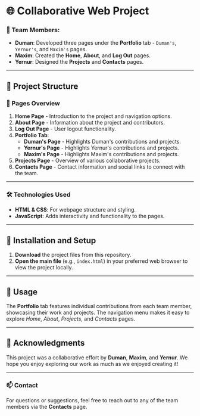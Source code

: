 # 🌐 Collaborative Web Project

### 👥 Team Members:

- **Duman**: Developed three pages under the **Portfolio** tab - `Duman's`, `Yernur's`, and `Maxim's` pages.
- **Maxim**: Created the **Home**, **About**, and **Log Out** pages.
- **Yernur**: Designed the **Projects** and **Contacts** pages.

---

## 📁 Project Structure

### 🔗 Pages Overview

1. **Home Page** - Introduction to the project and navigation options.
2. **About Page** - Information about the project and contributors.
3. **Log Out Page** - User logout functionality.
4. **Portfolio Tab**:
   - **Duman's Page** - Highlights Duman's contributions and projects.
   - **Yernur's Page** - Highlights Yernur's contributions and projects.
   - **Maxim's Page** - Highlights Maxim's contributions and projects.
5. **Projects Page** - Overview of various collaborative projects.
6. **Contacts Page** - Contact information and social links to connect with the team.

---

### 🛠️ Technologies Used

- **HTML & CSS**: For webpage structure and styling.
- **JavaScript**: Adds interactivity and functionality to the pages.

---

## 🚀 Installation and Setup

1. **Download** the project files from this repository.
2. **Open the main file** (e.g., `index.html`) in your preferred web browser to view the project locally.

---

## 📖 Usage

The **Portfolio** tab features individual contributions from each team member, showcasing their work and projects. The navigation menu makes it easy to explore _Home_, _About_, _Projects_, and _Contacts_ pages.

---

## 🙏 Acknowledgments

This project was a collaborative effort by **Duman**, **Maxim**, and **Yernur**. We hope you enjoy exploring our work as much as we enjoyed creating it!

---

### 📫 Contact

For questions or suggestions, feel free to reach out to any of the team members via the **Contacts** page.
